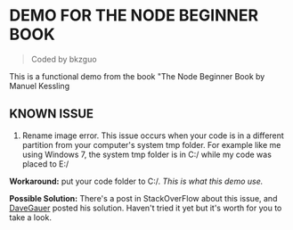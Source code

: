 # DEMO FOR THE NODE BEGINNER BOOK
> Coded by bkzguo

This is a functional demo from the book "The Node Beginner Book by Manuel Kessling

## KNOWN ISSUE
1. Rename image error.  This issue occurs when your code is in a different partition from your computer's system tmp folder.  For example like me using Windows 7, the system tmp folder is in C:/ while my code was placed to E:/

__Workaround:__ put your code folder to C:/.    _This is what this demo use._

__Possible Solution:__ There's a post in StackOverFlow about this issue, and [DaveGauer](http://stackoverflow.com/questions/9145900/nodjs-formidable-header-error/19237209#19237209) posted his solution.  Haven't tried it yet but it's worth for you to take a look.
